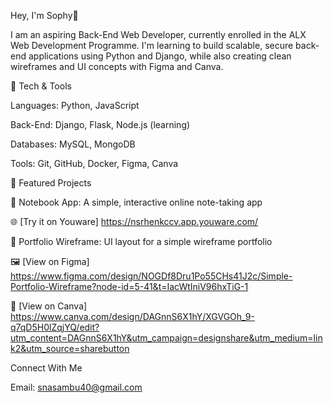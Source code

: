 Hey, I'm Sophy👋

I am an aspiring Back-End Web Developer, currently enrolled in the ALX Web Development Programme. I'm learning to build scalable, secure back-end applications using Python and Django, while also creating clean wireframes and UI concepts with Figma and Canva.

🔧 Tech & Tools

Languages: Python, JavaScript

Back-End:  Django, Flask, Node.js (learning)

Databases: MySQL, MongoDB

Tools:     Git, GitHub, Docker, Figma, Canva

🚀 Featured Projects

📒 Notebook App: A simple, interactive online note-taking app

🌐 [Try it on Youware] https://nsrhenkccv.app.youware.com/
   
🎨 Portfolio Wireframe: UI layout for a simple wireframe portfolio

🖼️ [View on Figma]  https://www.figma.com/design/NOGDf8Dru1Po55CHs41J2c/Simple-Portfolio-Wireframe?node-id=5-41&t=IacWtIniV96hxTiG-1

📎  [View on Canva]   https://www.canva.com/design/DAGnnS6X1hY/XGVGOh_9-q7qD5H0lZqjYQ/edit?utm_content=DAGnnS6X1hY&utm_campaign=designshare&utm_medium=link2&utm_source=sharebutton


Connect With Me

Email: snasambu40@gmail.com




